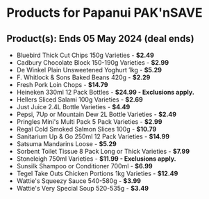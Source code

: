 # Products for Papanui PAK'nSAVE

## Product(s): Ends 05 May 2024 (deal ends)
- Bluebird Thick Cut Chips 150g Varieties - **$2.49**
- Cadbury Chocolate Block 150-190g Varieties - **$2.99**
- De Winkel Plain Unsweetened Yoghurt 1kg - **$5.29**
- F. Whitlock & Sons Baked Beans 420g - **$2.29**
- Fresh Pork Loin Chops - **$14.79**
- Heineken 330ml 12 Pack Bottles - **$24.99 - Exclusions apply.**
- Hellers Sliced Salami 100g Varieties - **$2.69**
- Just Juice 2.4L Bottle Varieties - **$4.49**
- Pepsi, 7Up or Mountain Dew 2L Bottle Varieties - **$2.49**
- Pringles Mini's Multi Pack 5 Pack Varieties - **$2.99**
- Regal Cold Smoked Salmon Slices 100g - **$10.79**
- Sanitarium Up & Go 250ml 12 Pack Varieties - **$14.99**
- Satsuma Mandarins Loose - **$5.29**
- Sorbent Toilet Tissue 8 Pack Long or Thick Varieties - **$7.99**
- Stoneleigh 750ml Varieties - **$11.99 - Exclusions apply.**
- Sunsilk Shampoo or Conditioner 700ml - **$6.99**
- Tegel Take Outs Chicken Portions 1kg Varieties - **$12.49**
- Wattie's Squeezy Sauce 540-580g - **$3.99**
- Wattie's Very Special Soup 520-535g - **$3.49**

